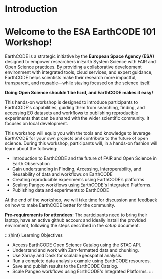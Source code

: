 # Introduction


# Welcome to the ESA EarthCODE 101 Workshop!

EarthCODE is a strategic initiative by the <b> European Space Agency (ESA) </b> designed to empower researchers in Earth System Science with FAIR and Open Science practices. By providing a collaborative development environment with integrated tools, cloud services, and expert guidance, EarthCODE helps scientists make their research more impactful, transparent, and reusable—while staying focused on the science itself.

<b>Doing Open Science shouldn't be hard, and EarthCODE makes it easy!</b>

This hands-on workshop is designed to introduce participants to EarthCODE's capabilities, guiding them from searching, finding, and accessing EO datasets and workflows to publishing reproducible experiments that can be shared with the wider scientific community. It focuses on local development.

This workshop will equip you with the tools and knowledge to leverage EarthCODE for your own projects and contribute to the future of open science. During this workshop, participants will, in a hands-on fashion will learn about the following:
- Introduction to EarthCODE and the future of FAIR and Open Science in Earth Observation
- Gain understanding in Finding, Accessing, Interoperability, and Reusability of data and workflows on EarthCODE
- Creating reproducible experiments using EarthCODE’s platforms
- Scaling Pangeo workflows using EarthCODE's Integrated Platforms.
- Publishing data and experiments to EarthCODE

 At the end of the workshop, we will take time for discussion and feedback on how to make EarthCODE better for the community.


**Pre-requirements for attendees**: The participants need to bring their laptop, have an active github account and ideally install the provided enviroment, following the steps described in the *setup* document.

:::{hint} Learning Objectives
- Access EarthCODE Open Science Catalog using the STAC API.
- Understand and work with Zarr-formatted data and chunking.
- Use Xarray and Dask for scalable geospatial analysis.
- Run a complete data analysis example using EarthCODE resources.
- Save and publish results to the EarthCODE Catalog.
- Scale Pangeo workflows using EarthCODE's Integrated Platforms.
:::



